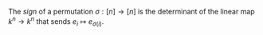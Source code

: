 The *sign* of a permutation $\sigma: [n] \to [n]$ is the determinant of the linear map $k^n \to k^n$ that sends $e_i \mapsto e_{\sigma(i)}$.
